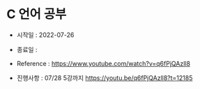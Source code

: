 C 언어 공부
=============

* 시작일 : 2022-07-26
* 종료일 : 
* Reference : https://www.youtube.com/watch?v=q6fPjQAzll8

* 진행사항 : 07/28 5강까지 https://youtu.be/q6fPjQAzll8?t=12185